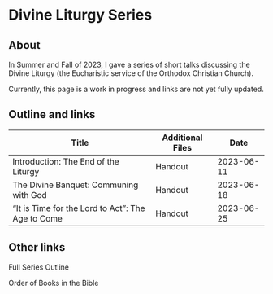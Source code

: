 # Divine Liturgy Series

## About
In Summer and Fall of 2023, I gave a series of short talks discussing the Divine Liturgy (the Eucharistic service of the Orthodox Christian Church).

Currently, this page is a work in progress and links are not yet fully updated.

## Outline and links
Title | Additional Files | Date 
---|---|---
Introduction: The End of the Liturgy | Handout | 2023-06-11
The Divine Banquet: Communing with God |  Handout | 2023-06-18
“It is Time for the Lord to Act”: The Age to Come | Handout | 2023-06-25

## Other links
Full Series Outline  

Order of Books in the Bible  
